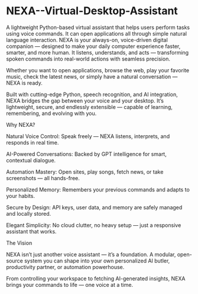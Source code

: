 # NEXA--Virtual-Desktop-Assistant
A lightweight Python-based virtual assistant that helps users perform tasks using voice commands. It can open applications all through simple natural language interaction.
NEXA is your always-on, voice-driven digital companion — designed to make your daily computer experience faster, smarter, and more human.
It listens, understands, and acts — transforming spoken commands into real-world actions with seamless precision.

Whether you want to open applications, browse the web, play your favorite music, check the latest news, or simply have a natural conversation — NEXA is ready.

Built with cutting-edge Python, speech recognition, and AI integration, NEXA bridges the gap between your voice and your desktop.
It’s lightweight, secure, and endlessly extensible — capable of learning, remembering, and evolving with you.

Why NEXA?

Natural Voice Control: Speak freely — NEXA listens, interprets, and responds in real time.

AI-Powered Conversations: Backed by GPT intelligence for smart, contextual dialogue.

Automation Mastery: Open sites, play songs, fetch news, or take screenshots — all hands-free.

Personalized Memory: Remembers your previous commands and adapts to your habits.

Secure by Design: API keys, user data, and memory are safely managed and locally stored.

Elegant Simplicity: No cloud clutter, no heavy setup — just a responsive assistant that works.

The Vision

NEXA isn’t just another voice assistant — it’s a foundation.
A modular, open-source system you can shape into your own personalized AI butler, productivity partner, or automation powerhouse.

From controlling your workspace to fetching AI-generated insights, NEXA brings your commands to life — one voice at a time.
